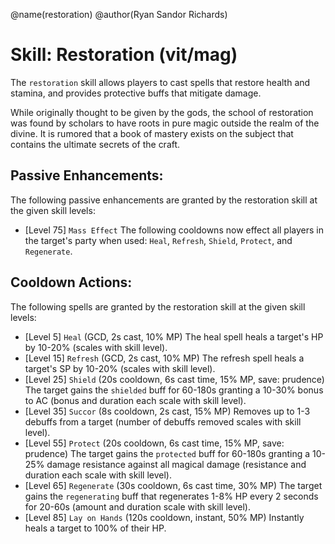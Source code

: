 @name(restoration)
@author(Ryan Sandor Richards)

# Skill: Restoration (vit/mag)
The `restoration` skill allows players to cast spells that restore health and
stamina, and provides protective buffs that mitigate damage.

While originally thought to be given by the gods, the school of restoration
was found by scholars to have roots in pure magic outside the realm of the
divine. It is rumored that a book of mastery exists on the subject that
contains the ultimate secrets of the craft.

## Passive Enhancements:
The following passive enhancements are granted by the restoration skill at the
given skill levels:

* [Level 75] `Mass Effect`
  The following cooldowns now effect all players in the target's party when
  used: `Heal`, `Refresh`, `Shield`, `Protect`, and `Regenerate`.

## Cooldown Actions:
The following spells are granted by the restoration skill at the given skill
levels:

* [Level 5] `Heal` (GCD, 2s cast, 10% MP)
  The heal spell heals a target's HP by 10-20% (scales with skill level).
* [Level 15] `Refresh` (GCD, 2s cast, 10% MP)
  The refresh spell heals a target's SP by 10-20% (scales with skill level).
* [Level 25] `Shield` (20s cooldown, 6s cast time, 15% MP, save: prudence)
  The target gains the `shielded` buff for 60-180s granting a 10-30% bonus to AC
  (bonus and duration each scale with skill level).
* [Level 35] `Succor` (8s cooldown, 2s cast, 15% MP)
  Removes up to 1-3 debuffs from a target (number of debuffs removed scales
  with skill level).
* [Level 55] `Protect` (20s cooldown, 6s cast time, 15% MP, save: prudence)
  The target gains the `protected` buff for 60-180s granting a 10-25% damage
  resistance against all magical damage (resistance and duration each scale
  with skill level).
* [Level 65] `Regenerate` (30s cooldown, 6s cast time, 30% MP)
  The target gains the `regenerating` buff that regenerates 1-8% HP every 2
  seconds for 20-60s (amount and duration scale with skill level).
* [Level 85] `Lay on Hands` (120s cooldown, instant, 50% MP)
  Instantly heals a target to 100% of their HP.
